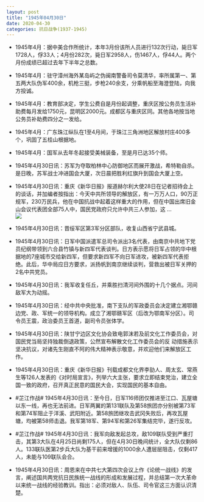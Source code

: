 ```yaml
---
layout: post
title: "1945年04月30日"
date: 2020-04-30
categories: 抗日战争(1937-1945)
---
```


<meta name="referrer" content="no-referrer" />

- 1945年4月：据中美合作所统计，本年3月份该所人员进行132次行动，毙日军1728人，俘33人；4月份282次，毙日军2958人，伤1467人，俘44人。两个月份成绩已超过去年下半年之总数。 

- 1945年4月：驻守漳州海外某岛屿之伪闽南警备司令莫清华，率所属第一、第五两大队伪军400余，机枪三挺，步枪240余支，分乘帆船至海澄登陆，向我方投诚。 

- 1945年4月：教育部决定，学生公费自是月份起调整，重庆区按公务员生活补助费每月发给1750元，昆明区2000元。成都区与重庆区同。其他各地按当地公务员补助费四分之一发给。 

- 1945年4月：广东珠江纵队在1至4月间，于珠江三角洲地区解放村庄400多个，巩固了五桂山根据地。 

- 1945年4月：国军从去年冬起接受美械装备，至是月已达35个师。 

- 1945年4月30日讯：苏军为夺取柏林中心防御地区而展开激战，希特勒自杀。是日晚，苏军战士冲进国会大厦，次日晨把胜利红旗升到国会大厦上空。 

- 1945年4月30日讯：重庆《新华日报》报道赫尔利大使28日在记者招待会上的谈话，并加编者按指出：今天中共所领导的解放区，有一万万人口，90万正规军，230万民兵，他在中国抗战中起着这样重大的作用，但在中国出席旧金山会议代表团全部75人中，国民党政府只允许中共三人参加，这 ... <br/><img src="https://wx1.sinaimg.cn/large/aca367d8ly1gebwg1rixoj20c80bxt8v.jpg" />

- 1945年4月30日讯：晋绥军区第3军分区部队，收复山西省宁武县城。 

- 1945年4月30日讯：日军中国派遣军总司令派出3名代表，由南京中共地下党员纪纲带领到六合县竹镇与新四军代表谈判。日方表示愿将日军占领的华中根据地的7座城市交给新四军，但要求新四军不向日军进攻，被新四军代表拒绝。此后，华中局应日方要求，派扬帆到南京继续谈判，营救出被日军关押的2名中共党员。 

- 1945年4月30日讯：我军收复任丘，并乘胜扫清河间外围的十几个据点。河间敌军大为动摇。 

- 1945年4月30日讯：经中共中央批准，南下支队的军政委员会决定建立湘鄂赣边党、政、军统一的领导机构。成立了湘鄂赣军区（后改为鄂南军分区）。司令员王震，政治委员王首道，副司令员张体学。 

- 1945年4月30日讯：陕甘宁边区文化协会致电郭沫若及前文化工作委员会，对国民党当局坚持独裁倒退政策，公然宣布解散文化工作委员会的反 动措施表示坚决抗议，对诸先生刚直不阿的伟大精神表示敬意，并欢迎他们来解放区工作。 

- 1945年4月30日讯：重庆《新华日报》刊载成都文化界李劼人、周太玄、常燕生等126人发表的《对时局宣言》，列举六大主张，要求立即结束党治，建立全国一致的政府，召开真正民意的国民大会，实现国民的基本自由。 

- #芷江作战# 1945年4月30日讯：至今日，日军116师团仅推进至江口、瓦屋塘以东一线，再也无法前进。日军两翼的第131联队及第58旅团亦分别被第73军和第74军阻止于洋溪、武阳附近。第58旅团继攻击武冈失败后，再攻瓦屋塘，均被第58师击退。我军第18军、第94军和第26军集结完毕，遂行反攻。 

- #芷江作战# 1945年4月30日讯：我军向敌发起总攻，敌109联队受到严重打击，其第3大队在4月25日尚剩175人，但在4月30日晚间统计，全大队仅剩86人。133联队医第2步兵大队为基干前来增援的1000余人遭层层阻击，仅剩417人，未能与109联队会合。 

- 1945年4月30日讯：周恩来在中共七大第四次会议上作《论统一战线》的发言，阐述国共两党抗日民族统一战线的形成和发展过程，并总结第一次大革命以来统一战线的经验教训。指出：必须对敌人、队伍、司令官这三方面认识清楚。 

